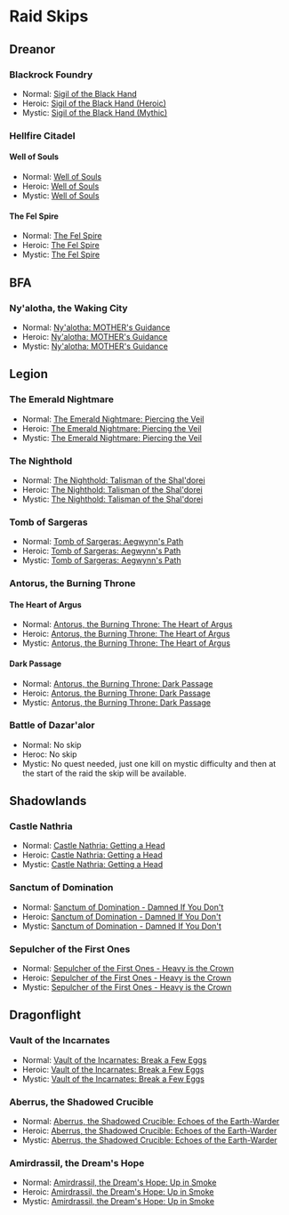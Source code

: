 # Raid Skips

## Dreanor

### Blackrock Foundry

- Normal: [Sigil of the Black Hand](https://www.wowhead.com/quest=37029/sigil-of-the-black-hand)
- Heroic: [Sigil of the Black Hand (Heroic)](https://www.wowhead.com/quest=37030/sigil-of-the-black-hand-heroic)
- Mystic: [Sigil of the Black Hand (Mythic)](https://www.wowhead.com/quest=37031/sigil-of-the-black-hand-mythic)


### Hellfire Citadel

#### Well of Souls

- Normal: [Well of Souls](https://www.wowhead.com/quest=39499/well-of-souls)
- Heroic: [Well of Souls](https://www.wowhead.com/quest=39500/well-of-souls)
- Mystic: [Well of Souls](https://www.wowhead.com/quest=39501/well-of-souls)

#### The Fel Spire

- Normal: [The Fel Spire](https://www.wowhead.com/quest=39502/the-fel-spire)
- Heroic: [The Fel Spire](https://www.wowhead.com/quest=39504/the-fel-spire)
- Mystic: [The Fel Spire](https://www.wowhead.com/quest=39505/the-fel-spire)

## BFA

### Ny'alotha, the Waking City

- Normal: [Ny'alotha: MOTHER's Guidance](https://www.wowhead.com/quest=58373/nyalotha-mothers-guidance)
- Heroic: [Ny'alotha: MOTHER's Guidance](https://www.wowhead.com/quest=58374/nyalotha-mothers-guidance)
- Mystic: [Ny'alotha: MOTHER's Guidance](https://www.wowhead.com/quest=58375/nyalotha-mothers-guidance)


## Legion

### The Emerald Nightmare

- Normal: [The Emerald Nightmare: Piercing the Veil](https://www.wowhead.com/quest=44283/the-emerald-nightmare-piercing-the-veil)
- Heroic: [The Emerald Nightmare: Piercing the Veil](https://www.wowhead.com/quest=44284/the-emerald-nightmare-piercing-the-veil)
- Mystic: [The Emerald Nightmare: Piercing the Veil](https://www.wowhead.com/quest=44285/the-emerald-nightmare-piercing-the-veil)

### The Nighthold

- Normal: [The Nighthold: Talisman of the Shal'dorei](https://www.wowhead.com/quest=45381/the-nighthold-talisman-of-the-shaldorei)
- Heroic: [The Nighthold: Talisman of the Shal'dorei](https://www.wowhead.com/quest=45382/the-nighthold-talisman-of-the-shaldorei)
- Mystic: [The Nighthold: Talisman of the Shal'dorei](https://www.wowhead.com/quest=45383/the-nighthold-talisman-of-the-shaldorei)


### Tomb of Sargeras

- Normal: [Tomb of Sargeras: Aegwynn's Path](https://www.wowhead.com/quest=47725/tomb-of-sargeras-aegwynns-path)
- Heroic: [Tomb of Sargeras: Aegwynn's Path](https://www.wowhead.com/quest=47726/tomb-of-sargeras-aegwynns-path)
- Mystic: [Tomb of Sargeras: Aegwynn's Path](https://www.wowhead.com/quest=47727/tomb-of-sargeras-aegwynns-path)


### Antorus, the Burning Throne

#### The Heart of Argus

- Normal: [Antorus, the Burning Throne: The Heart of Argus](https://www.wowhead.com/quest=49133/antorus-the-burning-throne-the-heart-of-argus)
- Heroic: [Antorus, the Burning Throne: The Heart of Argus](https://www.wowhead.com/quest=49134/antorus-the-burning-throne-the-heart-of-argus)
- Mystic: [Antorus, the Burning Throne: The Heart of Argus](https://www.wowhead.com/quest=49135/antorus-the-burning-throne-the-heart-of-argus)


#### Dark Passage

- Normal: [Antorus, the Burning Throne: Dark Passage](https://www.wowhead.com/quest=49032/antorus-the-burning-throne-dark-passage)
- Heroic: [Antorus, the Burning Throne: Dark Passage](https://www.wowhead.com/quest=49075/antorus-the-burning-throne-dark-passage)
- Mystic: [Antorus, the Burning Throne: Dark Passage](https://www.wowhead.com/quest=49076/antorus-the-burning-throne-dark-passage)


### Battle of Dazar'alor

- Normal: No skip
- Heroc: No skip
- Mystic: No quest needed, just one kill on mystic difficulty and then at the start of the raid the skip will be available.


## Shadowlands

### Castle Nathria

- Normal: [Castle Nathria: Getting a Head](https://www.wowhead.com/quest=62054/castle-nathria-getting-a-head)
- Heroic: [Castle Nathria: Getting a Head](https://www.wowhead.com/quest=62055/castle-nathria-getting-a-head)
- Mystic: [Castle Nathria: Getting a Head](https://www.wowhead.com/quest=62056/castle-nathria-getting-a-head)

### Sanctum of Domination

- Normal: [Sanctum of Domination - Damned If You Don't](https://www.wowhead.com/quest=64597/sanctum-of-domination-damned-if-you-dont)
- Heroic: [Sanctum of Domination - Damned If You Don't](https://www.wowhead.com/quest=64598/sanctum-of-domination-damned-if-you-dont)
- Mystic: [Sanctum of Domination - Damned If You Don't](https://www.wowhead.com/quest=64599/sanctum-of-domination-damned-if-you-dont)

### Sepulcher of the First Ones

- Normal: [Sepulcher of the First Ones - Heavy is the Crown](https://www.wowhead.com/quest=65764/sepulcher-of-the-first-ones-heavy-is-the-crown)
- Heroic: [Sepulcher of the First Ones - Heavy is the Crown](https://www.wowhead.com/quest=65763/sepulcher-of-the-first-ones-heavy-is-the-crown)
- Mystic: [Sepulcher of the First Ones - Heavy is the Crown](https://www.wowhead.com/quest=65762/sepulcher-of-the-first-ones-heavy-is-the-crown)


## Dragonflight

### Vault of the Incarnates

- Normal: [Vault of the Incarnates: Break a Few Eggs](https://www.wowhead.com/quest=71018/vault-of-the-incarnates-break-a-few-eggs)
- Heroic: [Vault of the Incarnates: Break a Few Eggs](https://www.wowhead.com/quest=71019/vault-of-the-incarnates-break-a-few-eggs)
- Mystic: [Vault of the Incarnates: Break a Few Eggs](https://www.wowhead.com/quest=71020/vault-of-the-incarnates-break-a-few-eggs)


### Aberrus, the Shadowed Crucible

- Normal: [Aberrus, the Shadowed Crucible: Echoes of the Earth-Warder](https://www.wowhead.com/quest=76083/aberrus-the-shadowed-crucible-echoes-of-the-earth-warder)
- Heroic: [Aberrus, the Shadowed Crucible: Echoes of the Earth-Warder](https://www.wowhead.com/quest=76085/aberrus-the-shadowed-crucible-echoes-of-the-earth-warder)
- Mystic: [Aberrus, the Shadowed Crucible: Echoes of the Earth-Warder](https://www.wowhead.com/quest=76086/aberrus-the-shadowed-crucible-echoes-of-the-earth-warder)

### Amirdrassil, the Dream's Hope

- Normal: [Amirdrassil, the Dream's Hope: Up in Smoke](https://www.wowhead.com/quest=78600/amirdrassil-the-dreams-hope-up-in-smoke)
- Heroic: [Amirdrassil, the Dream's Hope: Up in Smoke](https://www.wowhead.com/quest=78601/amirdrassil-the-dreams-hope-up-in-smoke)
- Mystic: [Amirdrassil, the Dream's Hope: Up in Smoke](https://www.wowhead.com/quest=78602/amirdrassil-the-dreams-hope-up-in-smoke)